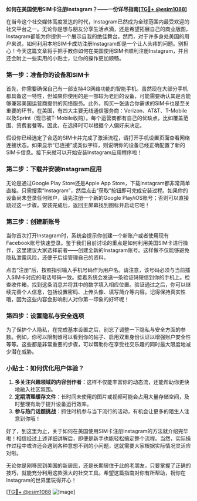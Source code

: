 **如何在美国使用SIM卡注册Instagram？——一份详尽指南[[TG💪+ @esim1088](https://t.me/s/esim1088)]**

在当今这个社交媒体高度发达的时代，Instagram已然成为全球范围内最受欢迎的社交平台之一。无论你是想与朋友分享生活点滴，还是希望拓展自己的商业版图，Instagram都能为你提供一个展示自我的绝佳舞台。然而，对于许多身处美国的用户来说，如何利用本地SIM卡成功注册Instagram却是一个让人头疼的问题。别担心！今天这篇文章将手把手教你如何在美国使用SIM卡顺利注册Instagram，并且还会附上一些实用的小贴士，让你的操作更加顺畅。

### 第一步：准备你的设备和SIM卡

首先，你需要确保自己有一部支持4G网络功能的智能手机。虽然现在大部分手机都具备这一特性，但如果你使用的是一部较为老旧的设备，可能需要确认其是否能够兼容美国运营商提供的网络服务。此外，购买一张适合你需求的SIM卡也是至关重要的环节。在美国，有四大主要无线通信服务商：Verizon、AT&T、T-Mobile以及Sprint（现已被T-Mobile收购）。每个运营商都有自己的优缺点，比如覆盖范围、资费套餐等。因此，在选择时可以根据个人偏好来决定。

假设你已经选定了合适的SIM卡并完成了激活流程，请打开手机设置页面查看网络连接状态。如果显示“已连接”或类似字样，则说明你的设备已经正确配置了新的SIM卡信息。接下来就可以开始安装Instagram应用程序啦！

### 第二步：下载并安装Instagram应用

无论是通过Google Play Store还是Apple App Store，下载Instagram都非常简单直接。只需搜索“Instagram”，然后点击“获取”按钮即可完成安装过程。如果你的设备尚未登录任何账户，请先注册一个新的Google Play/iOS账号；否则可以直接跳过这一步骤。安装完成后，返回主屏幕找到图标并启动它吧！

### 第三步：创建新账号

当你首次打开Instagram时，系统会提示你创建一个新账户或者使用现有Facebook账号快速登录。鉴于我们目前讨论的重点是如何利用美国SIM卡进行操作，这里建议大家选择前者——创建全新的Instagram账号。这样做不仅能够避免隐私泄露风险，还便于后续管理自己的资料。

点击“注册”后，按照指引输入手机号码作为用户名。请注意，该号码必须与当前插入SIM卡对应的电话号码一致。接着系统会发送一条验证码短信到你的手机上。检查收件箱，找到这条消息并将其中的数字填入相应位置。验证通过之后，你可以继续完善个人信息，包括设置密码、上传头像、填写简介等内容。记得保持真实性哦，因为这些内容会影响别人对你第一印象的好坏呢！

### 第四步：设置隐私与安全选项

为了保护个人隐私，在完成基本设置之后，别忘了调整一下隐私与安全方面的参数。例如，你可以限制谁可以看到你的帖子、启用双重身份认证以增强账户安全性等等。这些都是非常重要的步骤，可以帮助你在享受社交乐趣的同时最大限度地减少潜在威胁。

### 小贴士：如何优化用户体验？

1. **多关注兴趣领域的内容创作者**：这样不仅能丰富你的动态流，还能帮助你更快地融入社区氛围。
2. **定期清理缓存文件**：长时间未使用的图片或视频可能会占用大量存储空间，及时整理有助于提升设备运行效率。
3. **参与热门话题挑战**：抓住时机参与当下流行的活动，有机会让更多的陌生人注意到你哦！

好了，到这里为止，关于如何在美国使用SIM卡注册Instagram的方法就介绍完毕啦！相信经过上述详细讲解后，即便是新手也能轻松搞定整个流程。当然，实际操作过程中或许还会遇到各种意想不到的小问题，这就需要大家根据实际情况灵活应对啦。

无论你是刚移民到美国的新居民，还是长期居住于此的老朋友，只要掌握了正确的技巧，就能充分利用这款强大的社交工具。希望这篇指南对你有所帮助，祝你在Instagram的世界里玩得开心！

[[TG💪+ @esim1088](https://t.me/s/esim1088) ![Image](https://i.postimg.cc/4NQfJmqS/Snipaste-2025-05-13-00-14-12.png)]